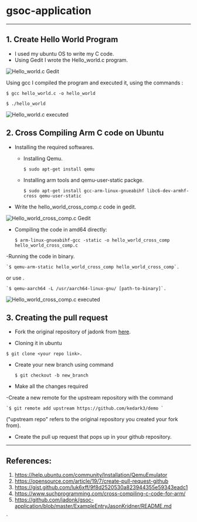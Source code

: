 # gsoc-application
----
## 1. Create Hello World Program
- I used my ubuntu OS to write my C code.
- Using Gedit I wrote the Hello_world.c program.

![Hello_world.c Gedit](./pics/Hello_world.png)

Using gcc I compiled the program and executed it, using the commands :

`$ gcc hello_world.c -o hello_world`

`$ ./hello_world`

![Hello_world.c executed](./pics/Hello_world_exec.png)

## 2. Cross Compiling Arm C code on Ubuntu

-   Installing the required softwares.

	- Installing Qemu.
	
      	`$ sudo apt-get install qemu`
	
	- Installing  arm tools and qemu-user-static packge.
	
      	`$ sudo apt-get install gcc-arm-linux-gnueabihf libc6-dev-armhf-cross qemu-user-static`
	
- Write the hello_world_cross_comp.c code in gedit.

![Hello_world_cross_comp.c Gedit](./pics/Hello_world_cross_comp.png)

- Compiling the code in amd64 directly:

    `$ arm-linux-gnueabihf-gcc -static -o hello_world_cross_comp hello_world_cross_comp.c`
    
-Running the code in binary.

    `$ qemu-arm-static hello_world_cross_comp hello_world_cross_comp`.
    
  or use .
  
    `$ qemu-aarch64 -L /usr/aarch64-linux-gnu/ [path-to-binary]`.
    
 ![Hello_world_cross_comp.c executed](./pics/Hello_world_cross_comp_exec.png)

## 3. Creating the pull request

- Fork the original repository of jadonk from [here](https://github.com/jadonk/gsoc-application).

- Cloning it in ubuntu

`$ git clone <your repo link>.`

- Create your new branch using command

	`$ git checkout -b new_branch`

- Make all the changes required 
	
-Create a new remote for the upstream repository with the command

	`$ git remote add upstream https://github.com/kedark3/demo `
	
("upstream repo" refers to the original repository you created your fork from).

- Create the pull up request that pops up in your github repository.

-----

## References:

1. https://help.ubuntu.com/community/Installation/QemuEmulator
2. https://opensource.com/article/19/7/create-pull-request-github
3. https://gist.github.com/luk6xff/9f8d2520530a823944355e59343eadc1
4. https://www.suchprogramming.com/cross-compiling-c-code-for-arm/
5. https://github.com/jadonk/gsoc-application/blob/master/ExampleEntryJasonKridner/README.md


`
